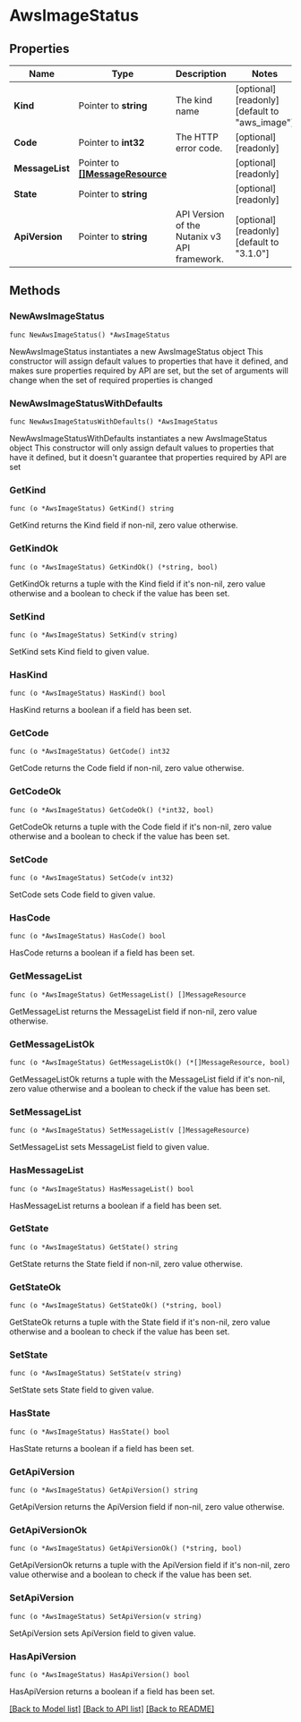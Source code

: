 # AwsImageStatus

## Properties

Name | Type | Description | Notes
------------ | ------------- | ------------- | -------------
**Kind** | Pointer to **string** | The kind name | [optional] [readonly] [default to "aws_image"]
**Code** | Pointer to **int32** | The HTTP error code. | [optional] [readonly] 
**MessageList** | Pointer to [**[]MessageResource**](MessageResource.md) |  | [optional] [readonly] 
**State** | Pointer to **string** |  | [optional] [readonly] 
**ApiVersion** | Pointer to **string** | API Version of the Nutanix v3 API framework. | [optional] [readonly] [default to "3.1.0"]

## Methods

### NewAwsImageStatus

`func NewAwsImageStatus() *AwsImageStatus`

NewAwsImageStatus instantiates a new AwsImageStatus object
This constructor will assign default values to properties that have it defined,
and makes sure properties required by API are set, but the set of arguments
will change when the set of required properties is changed

### NewAwsImageStatusWithDefaults

`func NewAwsImageStatusWithDefaults() *AwsImageStatus`

NewAwsImageStatusWithDefaults instantiates a new AwsImageStatus object
This constructor will only assign default values to properties that have it defined,
but it doesn't guarantee that properties required by API are set

### GetKind

`func (o *AwsImageStatus) GetKind() string`

GetKind returns the Kind field if non-nil, zero value otherwise.

### GetKindOk

`func (o *AwsImageStatus) GetKindOk() (*string, bool)`

GetKindOk returns a tuple with the Kind field if it's non-nil, zero value otherwise
and a boolean to check if the value has been set.

### SetKind

`func (o *AwsImageStatus) SetKind(v string)`

SetKind sets Kind field to given value.

### HasKind

`func (o *AwsImageStatus) HasKind() bool`

HasKind returns a boolean if a field has been set.

### GetCode

`func (o *AwsImageStatus) GetCode() int32`

GetCode returns the Code field if non-nil, zero value otherwise.

### GetCodeOk

`func (o *AwsImageStatus) GetCodeOk() (*int32, bool)`

GetCodeOk returns a tuple with the Code field if it's non-nil, zero value otherwise
and a boolean to check if the value has been set.

### SetCode

`func (o *AwsImageStatus) SetCode(v int32)`

SetCode sets Code field to given value.

### HasCode

`func (o *AwsImageStatus) HasCode() bool`

HasCode returns a boolean if a field has been set.

### GetMessageList

`func (o *AwsImageStatus) GetMessageList() []MessageResource`

GetMessageList returns the MessageList field if non-nil, zero value otherwise.

### GetMessageListOk

`func (o *AwsImageStatus) GetMessageListOk() (*[]MessageResource, bool)`

GetMessageListOk returns a tuple with the MessageList field if it's non-nil, zero value otherwise
and a boolean to check if the value has been set.

### SetMessageList

`func (o *AwsImageStatus) SetMessageList(v []MessageResource)`

SetMessageList sets MessageList field to given value.

### HasMessageList

`func (o *AwsImageStatus) HasMessageList() bool`

HasMessageList returns a boolean if a field has been set.

### GetState

`func (o *AwsImageStatus) GetState() string`

GetState returns the State field if non-nil, zero value otherwise.

### GetStateOk

`func (o *AwsImageStatus) GetStateOk() (*string, bool)`

GetStateOk returns a tuple with the State field if it's non-nil, zero value otherwise
and a boolean to check if the value has been set.

### SetState

`func (o *AwsImageStatus) SetState(v string)`

SetState sets State field to given value.

### HasState

`func (o *AwsImageStatus) HasState() bool`

HasState returns a boolean if a field has been set.

### GetApiVersion

`func (o *AwsImageStatus) GetApiVersion() string`

GetApiVersion returns the ApiVersion field if non-nil, zero value otherwise.

### GetApiVersionOk

`func (o *AwsImageStatus) GetApiVersionOk() (*string, bool)`

GetApiVersionOk returns a tuple with the ApiVersion field if it's non-nil, zero value otherwise
and a boolean to check if the value has been set.

### SetApiVersion

`func (o *AwsImageStatus) SetApiVersion(v string)`

SetApiVersion sets ApiVersion field to given value.

### HasApiVersion

`func (o *AwsImageStatus) HasApiVersion() bool`

HasApiVersion returns a boolean if a field has been set.


[[Back to Model list]](../README.md#documentation-for-models) [[Back to API list]](../README.md#documentation-for-api-endpoints) [[Back to README]](../README.md)


